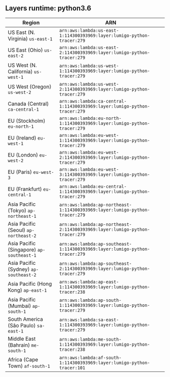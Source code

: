 Layers runtime: python3.6
----
| Region | ARN |
| --- | --- |
|US East (N. Virginia)  `us-east-1`|`arn:aws:lambda:us-east-1:114300393969:layer:lumigo-python-tracer:279`|
|US East (Ohio)  `us-east-2`|`arn:aws:lambda:us-east-2:114300393969:layer:lumigo-python-tracer:279`|
|US West (N. California)  `us-west-1`|`arn:aws:lambda:us-west-1:114300393969:layer:lumigo-python-tracer:279`|
|US West (Oregon)  `us-west-2`|`arn:aws:lambda:us-west-2:114300393969:layer:lumigo-python-tracer:279`|
|Canada (Central)  `ca-central-1`|`arn:aws:lambda:ca-central-1:114300393969:layer:lumigo-python-tracer:279`|
|EU (Stockholm)  `eu-north-1`|`arn:aws:lambda:eu-north-1:114300393969:layer:lumigo-python-tracer:279`|
|EU (Ireland)  `eu-west-1`|`arn:aws:lambda:eu-west-1:114300393969:layer:lumigo-python-tracer:279`|
|EU (London)  `eu-west-2`|`arn:aws:lambda:eu-west-2:114300393969:layer:lumigo-python-tracer:279`|
|EU (Paris)  `eu-west-3`|`arn:aws:lambda:eu-west-3:114300393969:layer:lumigo-python-tracer:279`|
|EU (Frankfurt)  `eu-central-1`|`arn:aws:lambda:eu-central-1:114300393969:layer:lumigo-python-tracer:279`|
|Asia Pacific (Tokyo)  `ap-northeast-1`|`arn:aws:lambda:ap-northeast-1:114300393969:layer:lumigo-python-tracer:279`|
|Asia Pacific (Seoul)  `ap-northeast-2`|`arn:aws:lambda:ap-northeast-2:114300393969:layer:lumigo-python-tracer:279`|
|Asia Pacific (Singapore)  `ap-southeast-1`|`arn:aws:lambda:ap-southeast-1:114300393969:layer:lumigo-python-tracer:279`|
|Asia Pacific (Sydney)  `ap-southeast-2`|`arn:aws:lambda:ap-southeast-2:114300393969:layer:lumigo-python-tracer:279`|
|Asia Pacific (Hong Kong)  `ap-east-1`|`arn:aws:lambda:ap-east-1:114300393969:layer:lumigo-python-tracer:238`|
|Asia Pacific (Mumbai)  `ap-south-1`|`arn:aws:lambda:ap-south-1:114300393969:layer:lumigo-python-tracer:279`|
|South America (São Paulo)  `sa-east-1`|`arn:aws:lambda:sa-east-1:114300393969:layer:lumigo-python-tracer:279`|
|Middle East (Bahrain)  `me-south-1`|`arn:aws:lambda:me-south-1:114300393969:layer:lumigo-python-tracer:238`|
|Africa (Cape Town)  `af-south-1`|`arn:aws:lambda:af-south-1:114300393969:layer:lumigo-python-tracer:101`|
